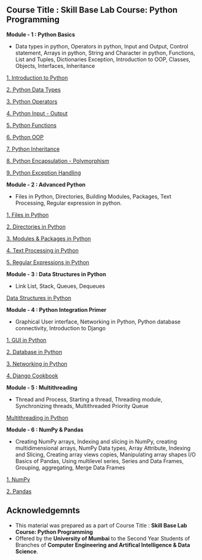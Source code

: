 ## Course Title : Skill Base Lab Course: Python Programming

**Module - 1 : Python Basics** 
- Data types in python, Operators in python, Input and Output, Control statement, Arrays in python, String and Character in python, Functions, List and Tuples, Dictionaries Exception, Introduction to OOP, Classes, Objects, Interfaces, Inheritance

[1. Introduction to Python](https://github.com/LifnaJos/PythonProgramming/blob/main/M1_1_Python_Intro.ipynb)

[2. Python Data Types](https://github.com/LifnaJos/PythonProgramming/blob/main/M1_2_Python_DataTypes.ipynb)

[3. Python Operators](https://github.com/LifnaJos/PythonProgramming/blob/main/M1_3_Python_Operators.ipynb)

[4. Python Input - Output](https://github.com/LifnaJos/PythonProgramming/blob/main/M1_4_Python_Input_Output.ipynb)

[5. Python Functions](https://github.com/LifnaJos/PythonProgramming/blob/main/M1_5_Python_Functions.ipynb)

[6. Python OOP](https://github.com/LifnaJos/PythonProgramming/blob/main/M1_6_Python_OOP.ipynb)

[7. Python Inheritance](https://github.com/LifnaJos/PythonProgramming/blob/main/M1_7_Python_Inheritance.ipynb)

[8. Python Encapsulation - Polymorphism](https://github.com/LifnaJos/PythonProgramming/blob/main/M1_8_Python_Encapsulation_Polymorphism.ipynb)

[9. Python Exception Handling](https://github.com/LifnaJos/PythonProgramming/blob/main/M1_9_Python_Exception%20Handling.ipynb)

**Module - 2  : Advanced Python**
- Files in Python, Directories, Building Modules, Packages, Text Processing, Regular expression in python.
  
[1. Files in Python](https://github.com/LifnaJos/PythonProgramming/blob/main/M2_1_Python_Files.ipynb)

[2. Directories in Python](https://github.com/LifnaJos/PythonProgramming/blob/main/%20M2_2_Python_Directories.ipynb)

[3. Modules & Packages in Python](https://github.com/LifnaJos/PythonProgramming/blob/main/M2_3_Python_Modules_Packages.ipynb)

[4. Text Processing in Python](https://github.com/LifnaJos/PythonProgramming/blob/main/M2_4_Python_TextProcessing.ipynb)

[5. Regular Expressions in Python](https://github.com/LifnaJos/PythonProgramming/blob/main/M2_5_Python_RegularExpressions.ipynb)

**Module - 3 : Data Structures in Python**
- Link List, Stack, Queues, Dequeues

[Data Structures in Python](https://github.com/LifnaJos/PythonProgramming/blob/main/M3_Data%20Structures%20in%20Python.ipynb)

**Module - 4 : Python Integration Primer**
- Graphical User interface, Networking in Python, Python database connectivity, Introduction to Django
  
[1. GUI in Python](https://github.com/LifnaJos/PythonProgramming/blob/main/M4_1_Python_GUI.ipynb)

[2. Database in Python](https://github.com/LifnaJos/PythonProgramming/blob/main/M4_2_Python_Database.ipynb)

[3. Networking in Python](https://github.com/LifnaJos/PythonProgramming/blob/main/M4_3_Python_Network_Programming.ipynb)

[4. Django Cookbook](https://github.com/LifnaJos/PythonProgramming/blob/main/M4_4_Django-Cookbook.pdf)

**Module  - 5 : Multithreading**
- Thread and Process, Starting a thread, Threading module, Synchronizing threads, Multithreaded Priority Queue

[Multithreading in Python](https://github.com/LifnaJos/PythonProgramming/blob/main/M5_Multi-Threading%20in%20Python.ipynb)

**Module  - 6 : NumPy & Pandas**
- Creating NumPy arrays, Indexing and slicing in NumPy, creating multidimensional arrays, NumPy Data types, Array Attribute, Indexing and Slicing, Creating array views copies, Manipulating array shapes I/O Basics of Pandas, Using multilevel series, Series and Data Frames, Grouping, aggregating, Merge Data Frames

[1. NumPy](https://github.com/LifnaJos/PythonProgramming/blob/main/M6_1_NumPy%20in%20Python.ipynb)

[2. Pandas](https://github.com/LifnaJos/PythonProgramming/blob/main/M6_2_Pandas%20in%20Python.ipynb)


## Acknowledgemnts
* This material was prepared as a part of Course Title : **Skill Base Lab Course: Python Programming**
* Offered by the **University of Mumbai** to the Second Year Students of Branches of **Computer Engineering and Artifical Intelligence & Data Science**.
